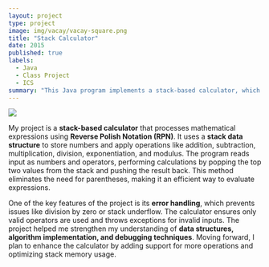 ```yaml
---
layout: project
type: project
image: img/vacay/vacay-square.png
title: "Stack Calculator"
date: 2015
published: true
labels:
  - Java
  - Class Project
  - ICS
summary: "This Java program implements a stack-based calculator, which performs calculations using a stack data structure. It processes numbers and operators in Reverse Polish Notation (RPN), where operands are pushed onto a stack and operators perform calculations using the top two elements of the stack."
---
```


<img class="img-fluid" src="../img/vacay/vacay-home-page.png">

My project is a **stack-based calculator** that processes mathematical expressions using **Reverse Polish Notation (RPN)**. It uses a **stack data structure** to store numbers and apply operations like addition, subtraction, multiplication, division, exponentiation, and modulus. The program reads input as numbers and operators, performing calculations by popping the top two values from the stack and pushing the result back. This method eliminates the need for parentheses, making it an efficient way to evaluate expressions.  

One of the key features of the project is its **error handling**, which prevents issues like division by zero or stack underflow. The calculator ensures only valid operators are used and throws exceptions for invalid inputs. The project helped me strengthen my understanding of **data structures, algorithm implementation, and debugging techniques**. Moving forward, I plan to enhance the calculator by adding support for more operations and optimizing stack memory usage.
